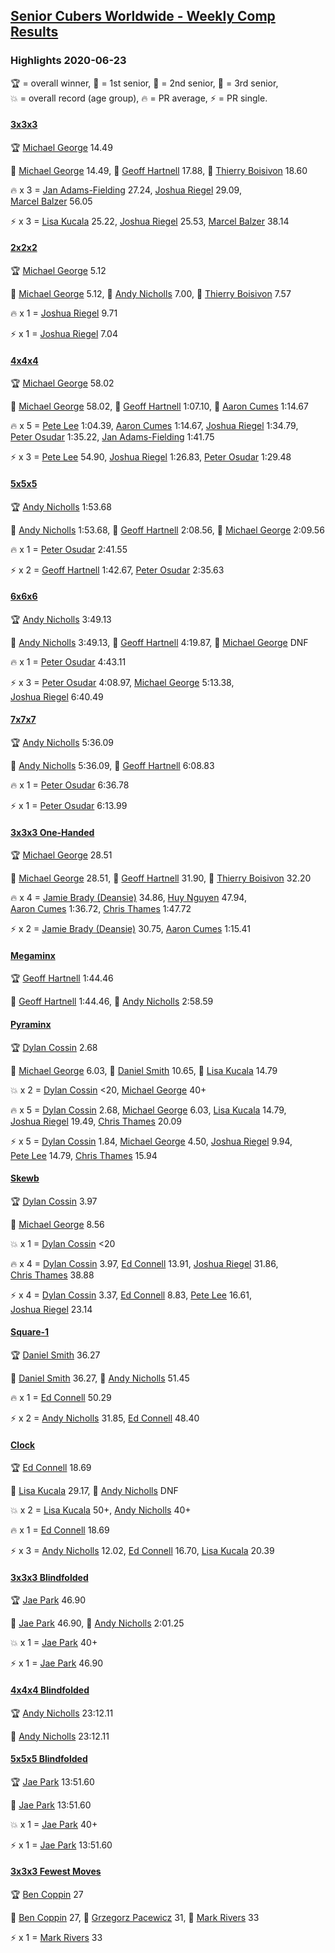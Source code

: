 <style>table {white-space: nowrap;}</style>
<link rel="stylesheet" type="text/css" href="/scw-comp/css/flags.css" />

## [Senior Cubers Worldwide - Weekly Comp Results](/scw-comp/results/)
### Highlights 2020-06-23

<span style="white-space: nowrap;">🏆 = overall winner</span>, <span style="white-space: nowrap;">🥇 = 1st senior</span>, <span style="white-space: nowrap;">🥈 = 2nd senior</span>, <span style="white-space: nowrap;">🥉 = 3rd senior</span>, <span style="white-space: nowrap;">💥 = overall record (age group)</span>, <span style="white-space: nowrap;">🔥 = PR average</span>, <span style="white-space: nowrap;">⚡ = PR single</span>.

#### [3x3x3](333.md)

<span style="white-space: nowrap;">🏆 [Michael George](../../persons/michael_george/333.md) 14.49</span>

<span style="white-space: nowrap;">🥇 [Michael George](../../persons/michael_george/333.md) 14.49</span>, <span style="white-space: nowrap;">🥈 [Geoff Hartnell](../../persons/geoff_hartnell/333.md) 17.88</span>, <span style="white-space: nowrap;">🥉 [Thierry Boisivon](../../persons/thierry_boisivon/333.md) 18.60</span>

🔥 x 3 = <span style="white-space: nowrap;">[Jan Adams-Fielding](../../persons/jan_adams_fielding/333.md) 27.24</span>, <span style="white-space: nowrap;">[Joshua Riegel](../../persons/joshua_riegel/333.md) 29.09</span>, <span style="white-space: nowrap;">[Marcel Balzer](../../persons/marcel_balzer/333.md) 56.05</span>

⚡ x 3 = <span style="white-space: nowrap;">[Lisa Kucala](../../persons/lisa_kucala/333.md) 25.22</span>, <span style="white-space: nowrap;">[Joshua Riegel](../../persons/joshua_riegel/333.md) 25.53</span>, <span style="white-space: nowrap;">[Marcel Balzer](../../persons/marcel_balzer/333.md) 38.14</span>

#### [2x2x2](222.md)

<span style="white-space: nowrap;">🏆 [Michael George](../../persons/michael_george/222.md) 5.12</span>

<span style="white-space: nowrap;">🥇 [Michael George](../../persons/michael_george/222.md) 5.12</span>, <span style="white-space: nowrap;">🥈 [Andy Nicholls](../../persons/andy_nicholls/222.md) 7.00</span>, <span style="white-space: nowrap;">🥉 [Thierry Boisivon](../../persons/thierry_boisivon/222.md) 7.57</span>

🔥 x 1 = <span style="white-space: nowrap;">[Joshua Riegel](../../persons/joshua_riegel/222.md) 9.71</span>

⚡ x 1 = <span style="white-space: nowrap;">[Joshua Riegel](../../persons/joshua_riegel/222.md) 7.04</span>

#### [4x4x4](444.md)

<span style="white-space: nowrap;">🏆 [Michael George](../../persons/michael_george/444.md) 58.02</span>

<span style="white-space: nowrap;">🥇 [Michael George](../../persons/michael_george/444.md) 58.02</span>, <span style="white-space: nowrap;">🥈 [Geoff Hartnell](../../persons/geoff_hartnell/444.md) 1:07.10</span>, <span style="white-space: nowrap;">🥉 [Aaron Cumes](../../persons/aaron_cumes/444.md) 1:14.67</span>

🔥 x 5 = <span style="white-space: nowrap;">[Pete Lee](../../persons/pete_lee/444.md) 1:04.39</span>, <span style="white-space: nowrap;">[Aaron Cumes](../../persons/aaron_cumes/444.md) 1:14.67</span>, <span style="white-space: nowrap;">[Joshua Riegel](../../persons/joshua_riegel/444.md) 1:34.79</span>, <span style="white-space: nowrap;">[Peter Osudar](../../persons/peter_osudar/444.md) 1:35.22</span>, <span style="white-space: nowrap;">[Jan Adams-Fielding](../../persons/jan_adams_fielding/444.md) 1:41.75</span>

⚡ x 3 = <span style="white-space: nowrap;">[Pete Lee](../../persons/pete_lee/444.md) 54.90</span>, <span style="white-space: nowrap;">[Joshua Riegel](../../persons/joshua_riegel/444.md) 1:26.83</span>, <span style="white-space: nowrap;">[Peter Osudar](../../persons/peter_osudar/444.md) 1:29.48</span>

#### [5x5x5](555.md)

<span style="white-space: nowrap;">🏆 [Andy Nicholls](../../persons/andy_nicholls/555.md) 1:53.68</span>

<span style="white-space: nowrap;">🥇 [Andy Nicholls](../../persons/andy_nicholls/555.md) 1:53.68</span>, <span style="white-space: nowrap;">🥈 [Geoff Hartnell](../../persons/geoff_hartnell/555.md) 2:08.56</span>, <span style="white-space: nowrap;">🥉 [Michael George](../../persons/michael_george/555.md) 2:09.56</span>

🔥 x 1 = <span style="white-space: nowrap;">[Peter Osudar](../../persons/peter_osudar/555.md) 2:41.55</span>

⚡ x 2 = <span style="white-space: nowrap;">[Geoff Hartnell](../../persons/geoff_hartnell/555.md) 1:42.67</span>, <span style="white-space: nowrap;">[Peter Osudar](../../persons/peter_osudar/555.md) 2:35.63</span>

#### [6x6x6](666.md)

<span style="white-space: nowrap;">🏆 [Andy Nicholls](../../persons/andy_nicholls/666.md) 3:49.13</span>

<span style="white-space: nowrap;">🥇 [Andy Nicholls](../../persons/andy_nicholls/666.md) 3:49.13</span>, <span style="white-space: nowrap;">🥈 [Geoff Hartnell](../../persons/geoff_hartnell/666.md) 4:19.87</span>, <span style="white-space: nowrap;">🥉 [Michael George](../../persons/michael_george/666.md) DNF</span>

🔥 x 1 = <span style="white-space: nowrap;">[Peter Osudar](../../persons/peter_osudar/666.md) 4:43.11</span>

⚡ x 3 = <span style="white-space: nowrap;">[Peter Osudar](../../persons/peter_osudar/666.md) 4:08.97</span>, <span style="white-space: nowrap;">[Michael George](../../persons/michael_george/666.md) 5:13.38</span>, <span style="white-space: nowrap;">[Joshua Riegel](../../persons/joshua_riegel/666.md) 6:40.49</span>

#### [7x7x7](777.md)

<span style="white-space: nowrap;">🏆 [Andy Nicholls](../../persons/andy_nicholls/777.md) 5:36.09</span>

<span style="white-space: nowrap;">🥇 [Andy Nicholls](../../persons/andy_nicholls/777.md) 5:36.09</span>, <span style="white-space: nowrap;">🥈 [Geoff Hartnell](../../persons/geoff_hartnell/777.md) 6:08.83</span>

🔥 x 1 = <span style="white-space: nowrap;">[Peter Osudar](../../persons/peter_osudar/777.md) 6:36.78</span>

⚡ x 1 = <span style="white-space: nowrap;">[Peter Osudar](../../persons/peter_osudar/777.md) 6:13.99</span>

#### [3x3x3 One-Handed](333oh.md)

<span style="white-space: nowrap;">🏆 [Michael George](../../persons/michael_george/333oh.md) 28.51</span>

<span style="white-space: nowrap;">🥇 [Michael George](../../persons/michael_george/333oh.md) 28.51</span>, <span style="white-space: nowrap;">🥈 [Geoff Hartnell](../../persons/geoff_hartnell/333oh.md) 31.90</span>, <span style="white-space: nowrap;">🥉 [Thierry Boisivon](../../persons/thierry_boisivon/333oh.md) 32.20</span>

🔥 x 4 = <span style="white-space: nowrap;">[Jamie Brady (Deansie)](../../persons/jamie_brady/333oh.md) 34.86</span>, <span style="white-space: nowrap;">[Huy Nguyen](../../persons/huy_nguyen/333oh.md) 47.94</span>, <span style="white-space: nowrap;">[Aaron Cumes](../../persons/aaron_cumes/333oh.md) 1:36.72</span>, <span style="white-space: nowrap;">[Chris Thames](../../persons/chris_thames/333oh.md) 1:47.72</span>

⚡ x 2 = <span style="white-space: nowrap;">[Jamie Brady (Deansie)](../../persons/jamie_brady/333oh.md) 30.75</span>, <span style="white-space: nowrap;">[Aaron Cumes](../../persons/aaron_cumes/333oh.md) 1:15.41</span>

#### [Megaminx](minx.md)

<span style="white-space: nowrap;">🏆 [Geoff Hartnell](../../persons/geoff_hartnell/minx.md) 1:44.46</span>

<span style="white-space: nowrap;">🥇 [Geoff Hartnell](../../persons/geoff_hartnell/minx.md) 1:44.46</span>, <span style="white-space: nowrap;">🥈 [Andy Nicholls](../../persons/andy_nicholls/minx.md) 2:58.59</span>

#### [Pyraminx](pyram.md)

<span style="white-space: nowrap;">🏆 [Dylan Cossin](../../persons/dylan_cossin/pyram.md) 2.68</span>

<span style="white-space: nowrap;">🥇 [Michael George](../../persons/michael_george/pyram.md) 6.03</span>, <span style="white-space: nowrap;">🥈 [Daniel Smith](../../persons/daniel_smith/pyram.md) 10.65</span>, <span style="white-space: nowrap;">🥉 [Lisa Kucala](../../persons/lisa_kucala/pyram.md) 14.79</span>

💥 x 2 = <span style="white-space: nowrap;">[Dylan Cossin](../../persons/dylan_cossin/pyram.md) <20</span>, <span style="white-space: nowrap;">[Michael George](../../persons/michael_george/pyram.md) 40+</span>

🔥 x 5 = <span style="white-space: nowrap;">[Dylan Cossin](../../persons/dylan_cossin/pyram.md) 2.68</span>, <span style="white-space: nowrap;">[Michael George](../../persons/michael_george/pyram.md) 6.03</span>, <span style="white-space: nowrap;">[Lisa Kucala](../../persons/lisa_kucala/pyram.md) 14.79</span>, <span style="white-space: nowrap;">[Joshua Riegel](../../persons/joshua_riegel/pyram.md) 19.49</span>, <span style="white-space: nowrap;">[Chris Thames](../../persons/chris_thames/pyram.md) 20.09</span>

⚡ x 5 = <span style="white-space: nowrap;">[Dylan Cossin](../../persons/dylan_cossin/pyram.md) 1.84</span>, <span style="white-space: nowrap;">[Michael George](../../persons/michael_george/pyram.md) 4.50</span>, <span style="white-space: nowrap;">[Joshua Riegel](../../persons/joshua_riegel/pyram.md) 9.94</span>, <span style="white-space: nowrap;">[Pete Lee](../../persons/pete_lee/pyram.md) 14.79</span>, <span style="white-space: nowrap;">[Chris Thames](../../persons/chris_thames/pyram.md) 15.94</span>

#### [Skewb](skewb.md)

<span style="white-space: nowrap;">🏆 [Dylan Cossin](../../persons/dylan_cossin/skewb.md) 3.97</span>

<span style="white-space: nowrap;">🥇 [Michael George](../../persons/michael_george/skewb.md) 8.56</span>

💥 x 1 = <span style="white-space: nowrap;">[Dylan Cossin](../../persons/dylan_cossin/skewb.md) <20</span>

🔥 x 4 = <span style="white-space: nowrap;">[Dylan Cossin](../../persons/dylan_cossin/skewb.md) 3.97</span>, <span style="white-space: nowrap;">[Ed Connell](../../persons/ed_connell/skewb.md) 13.91</span>, <span style="white-space: nowrap;">[Joshua Riegel](../../persons/joshua_riegel/skewb.md) 31.86</span>, <span style="white-space: nowrap;">[Chris Thames](../../persons/chris_thames/skewb.md) 38.88</span>

⚡ x 4 = <span style="white-space: nowrap;">[Dylan Cossin](../../persons/dylan_cossin/skewb.md) 3.37</span>, <span style="white-space: nowrap;">[Ed Connell](../../persons/ed_connell/skewb.md) 8.83</span>, <span style="white-space: nowrap;">[Pete Lee](../../persons/pete_lee/skewb.md) 16.61</span>, <span style="white-space: nowrap;">[Joshua Riegel](../../persons/joshua_riegel/skewb.md) 23.14</span>

#### [Square-1](sq1.md)

<span style="white-space: nowrap;">🏆 [Daniel Smith](../../persons/daniel_smith/sq1.md) 36.27</span>

<span style="white-space: nowrap;">🥇 [Daniel Smith](../../persons/daniel_smith/sq1.md) 36.27</span>, <span style="white-space: nowrap;">🥈 [Andy Nicholls](../../persons/andy_nicholls/sq1.md) 51.45</span>

🔥 x 1 = <span style="white-space: nowrap;">[Ed Connell](../../persons/ed_connell/sq1.md) 50.29</span>

⚡ x 2 = <span style="white-space: nowrap;">[Andy Nicholls](../../persons/andy_nicholls/sq1.md) 31.85</span>, <span style="white-space: nowrap;">[Ed Connell](../../persons/ed_connell/sq1.md) 48.40</span>

#### [Clock](clock.md)

<span style="white-space: nowrap;">🏆 [Ed Connell](../../persons/ed_connell/clock.md) 18.69</span>

<span style="white-space: nowrap;">🥇 [Lisa Kucala](../../persons/lisa_kucala/clock.md) 29.17</span>, <span style="white-space: nowrap;">🥈 [Andy Nicholls](../../persons/andy_nicholls/clock.md) DNF</span>

💥 x 2 = <span style="white-space: nowrap;">[Lisa Kucala](../../persons/lisa_kucala/clock.md) 50+</span>, <span style="white-space: nowrap;">[Andy Nicholls](../../persons/andy_nicholls/clock.md) 40+</span>

🔥 x 1 = <span style="white-space: nowrap;">[Ed Connell](../../persons/ed_connell/clock.md) 18.69</span>

⚡ x 3 = <span style="white-space: nowrap;">[Andy Nicholls](../../persons/andy_nicholls/clock.md) 12.02</span>, <span style="white-space: nowrap;">[Ed Connell](../../persons/ed_connell/clock.md) 16.70</span>, <span style="white-space: nowrap;">[Lisa Kucala](../../persons/lisa_kucala/clock.md) 20.39</span>

#### [3x3x3 Blindfolded](333bf.md)

<span style="white-space: nowrap;">🏆 [Jae Park](../../persons/jae_park/333bf.md) 46.90</span>

<span style="white-space: nowrap;">🥇 [Jae Park](../../persons/jae_park/333bf.md) 46.90</span>, <span style="white-space: nowrap;">🥈 [Andy Nicholls](../../persons/andy_nicholls/333bf.md) 2:01.25</span>

💥 x 1 = <span style="white-space: nowrap;">[Jae Park](../../persons/jae_park/333bf.md) 40+</span>

⚡ x 1 = <span style="white-space: nowrap;">[Jae Park](../../persons/jae_park/333bf.md) 46.90</span>

#### [4x4x4 Blindfolded](444bf.md)

<span style="white-space: nowrap;">🏆 [Andy Nicholls](../../persons/andy_nicholls/444bf.md) 23:12.11</span>

<span style="white-space: nowrap;">🥇 [Andy Nicholls](../../persons/andy_nicholls/444bf.md) 23:12.11</span>

#### [5x5x5 Blindfolded](555bf.md)

<span style="white-space: nowrap;">🏆 [Jae Park](../../persons/jae_park/555bf.md) 13:51.60</span>

<span style="white-space: nowrap;">🥇 [Jae Park](../../persons/jae_park/555bf.md) 13:51.60</span>

💥 x 1 = <span style="white-space: nowrap;">[Jae Park](../../persons/jae_park/555bf.md) 40+</span>

⚡ x 1 = <span style="white-space: nowrap;">[Jae Park](../../persons/jae_park/555bf.md) 13:51.60</span>

#### [3x3x3 Fewest Moves](333fm.md)

<span style="white-space: nowrap;">🏆 [Ben Coppin](../../persons/ben_coppin/333fm.md) 27</span>

<span style="white-space: nowrap;">🥇 [Ben Coppin](../../persons/ben_coppin/333fm.md) 27</span>, <span style="white-space: nowrap;">🥈 [Grzegorz Pacewicz](../../persons/grzegorz_pacewicz/333fm.md) 31</span>, <span style="white-space: nowrap;">🥉 [Mark Rivers](../../persons/mark_rivers/333fm.md) 33</span>

⚡ x 1 = <span style="white-space: nowrap;">[Mark Rivers](../../persons/mark_rivers/333fm.md) 33</span>


<!-- Global site tag (gtag.js) - Google Analytics -->
<script async src="https://www.googletagmanager.com/gtag/js?id=UA-86348435-3"></script>
<script>window.dataLayer = window.dataLayer || []; function gtag() {dataLayer.push(arguments);} gtag('js', new Date()); gtag('config', 'UA-86348435-3');</script>
